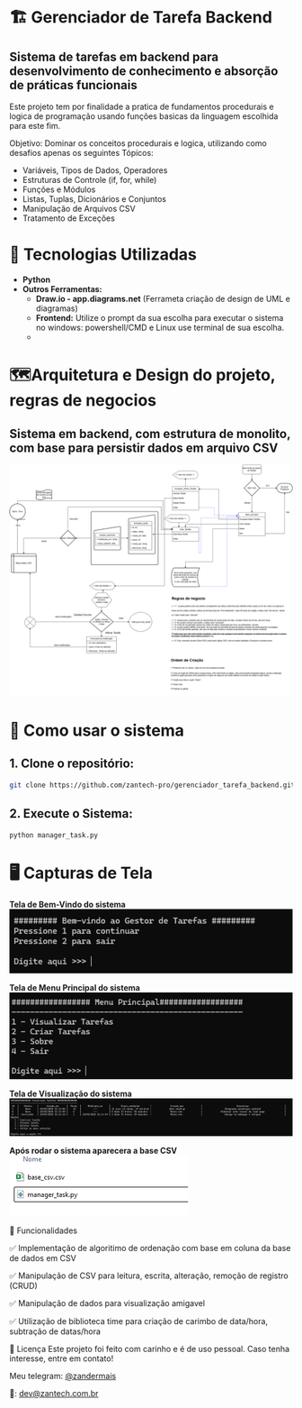 # 🏗️ Gerenciador de Tarefa Backend
## Sistema de tarefas em backend para desenvolvimento de conhecimento e absorção de práticas funcionais

Este projeto tem por finalidade a pratica de fundamentos procedurais e logica de programação usando funções basicas da linguagem escolhida para este fim.

Objetivo: Dominar os conceitos procedurais e logica, utilizando como desafios apenas os seguintes Tópicos:
-	Variáveis, Tipos de Dados, Operadores
-	Estruturas de Controle (if, for, while)
-	Funções e Módulos
-	Listas, Tuplas, Dicionários e Conjuntos
-	Manipulação de Arquivos CSV
-	Tratamento de Exceções

# 🚀 Tecnologias Utilizadas
- **Python**
- **Outros Ferramentas:**
  - **Draw.io - app.diagrams.net** (Ferrameta criação de design de UML e diagramas)
  - **Frontend:** Utilize o prompt da sua escolha para executar o sistema no windows: powershell/CMD e Linux use terminal de sua escolha.
  - 
# 🗺️Arquitetura e Design do projeto, regras de negocios
## Sistema em backend, com estrutura de monolito, com base para persistir dados em arquivo CSV
![Arquitetura e Diagramas](arquitetura_diagramas_regras.png)

# 🎲 Como usar o sistema
## 1. Clone o repositório:
```bash
git clone https://github.com/zantech-pro/gerenciador_tarefa_backend.git
```
## 2. Execute o Sistema:
```bash
python manager_task.py
```
# 🖥️ Capturas de Tela
**Tela de Bem-Vindo do sistema**<br/>
![tela de benvindos](print_telas/Tela_welcome.png)

**Tela de Menu Principal do sistema**<br/>
![tela de menu principal](print_telas/tela_menu_principal.png)

**Tela de Visualização do sistema**<br/>
![Tela Visualização](print_telas/tela_view.png)

**Após rodar o sistema aparecera a base CSV**<br/>
![Tela Base files](print_telas/tela_files.png)

📌 Funcionalidades

✅ Implementação de algoritimo de ordenação com base em coluna da base de dados em CSV

✅ Manipulação de CSV para leitura, escrita, alteração, remoção de registro (CRUD)

✅ Manipulação de dados para visualização amigavel

✅ Utilização de biblioteca time para criação de carimbo de data/hora, subtração de datas/hora 



📜 Licença
Este projeto foi feito com carinho e é de uso pessoal. Caso tenha interesse, entre em contato!

Meu telegram: [@zandermais](https://t.me/zandermais)

📧: dev@zantech.com.br

